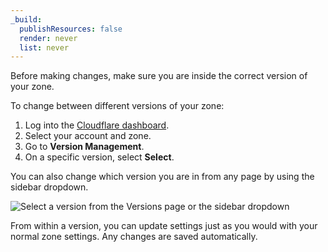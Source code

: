```yaml
---
_build:
  publishResources: false
  render: never
  list: never
---
```


Before making changes, make sure you are inside the correct version of your zone.

To change between different versions of your zone:

1. Log into the [Cloudflare dashboard](https://dash.cloudflare.com/login).
2. Select your account and zone.
3. Go to **Version Management**.
4. On a specific version, select **Select**.

You can also change which version you are in from any page by using the sidebar dropdown.

![Select a version from the Versions page or the sidebar dropdown](/version-management/static/change-version.png)

From within a version, you can update settings just as you would with your normal zone settings. Any changes are saved automatically.